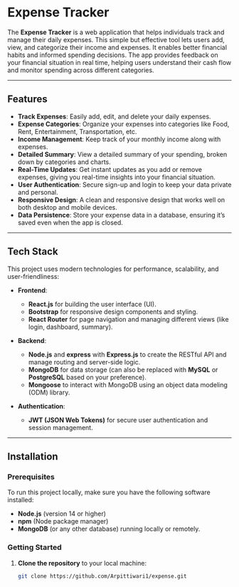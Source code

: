 # Expense Tracker

The **Expense Tracker** is a web application that helps individuals track and manage their daily expenses. This simple but effective tool lets users add, view, and categorize their income and expenses. It enables better financial habits and informed spending decisions. The app provides feedback on your financial situation in real time, helping users understand their cash flow and monitor spending across different categories.

---

## Features

- **Track Expenses**: Easily add, edit, and delete your daily expenses.
- **Expense Categories**: Organize your expenses into categories like Food, Rent, Entertainment, Transportation, etc.
- **Income Management**: Keep track of your monthly income along with expenses.
- **Detailed Summary**: View a detailed summary of your spending, broken down by categories and charts.
- **Real-Time Updates**: Get instant updates as you add or remove expenses, giving you real-time insights into your financial situation.
- **User Authentication**: Secure sign-up and login to keep your data private and personal.
- **Responsive Design**: A clean and responsive design that works well on both desktop and mobile devices.
- **Data Persistence**: Store your expense data in a database, ensuring it’s saved even when the app is closed.

---

## Tech Stack

This project uses modern technologies for performance, scalability, and user-friendliness:

- **Frontend**:
  - **React.js** for building the user interface (UI).
  - **Bootstrap** for responsive design components and styling.
  - **React Router** for page navigation and managing different views (like login, dashboard, summary).
  
- **Backend**:
  - **Node.js** and **express** with **Express.js** to create the RESTful API and manage routing and server-side logic.
  - **MongoDB** for data storage (can also be replaced with **MySQL** or **PostgreSQL** based on your preference).
  - **Mongoose** to interact with MongoDB using an object data modeling (ODM) library.
  
- **Authentication**:
  - **JWT (JSON Web Tokens)** for secure user authentication and session management.
---

## Installation

### Prerequisites

To run this project locally, make sure you have the following software installed:

- **Node.js** (version 14 or higher)
- **npm** (Node package manager)
- **MongoDB** (or any other database) running locally or remotely.

### Getting Started

1. **Clone the repository** to your local machine:

   ```bash
   git clone https://github.com/Arpittiwari1/expense.git
```
